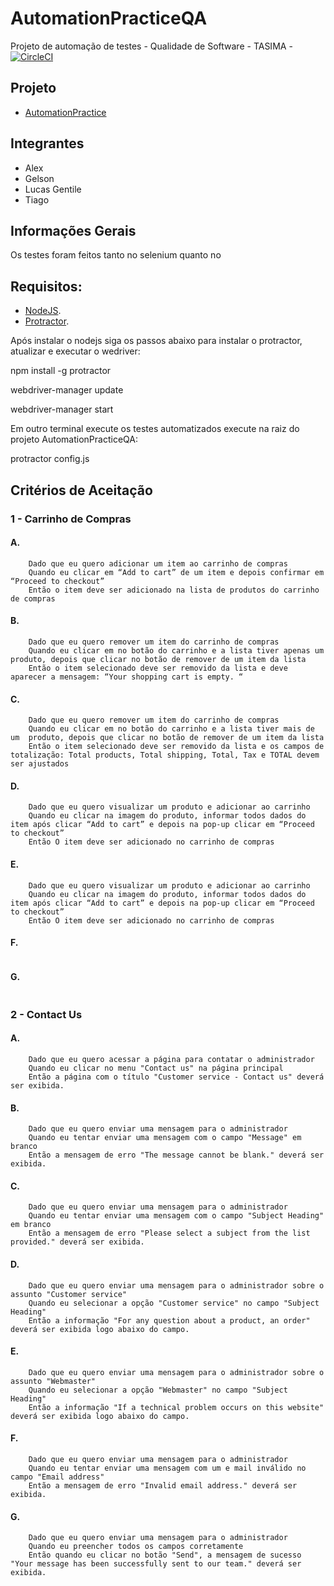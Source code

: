 # AutomationPracticeQA

Projeto de automação de testes - Qualidade de Software - TASIMA - [![CircleCI](https://circleci.com/gh/tasima-uniritter/AutomationPracticeQA.svg?style=svg)](https://circleci.com/gh/tasima-uniritter/AutomationPracticeQA)

## Projeto

* [AutomationPractice](http://automationpractice.com/index.php)

## Integrantes

* Alex
* Gelson
* Lucas Gentile
* Tiago

## Informações Gerais
Os testes foram feitos tanto no selenium quanto no 

## Requisitos:
* [NodeJS](https://https://www.notejs.org).
* [Protractor](https://http://www.protractortest.org).

Após instalar o nodejs siga os passos abaixo para instalar o protractor, atualizar e executar o wedriver:

npm install -g protractor

webdriver-manager update

webdriver-manager start

Em outro terminal execute os testes automatizados execute na raiz do projeto AutomationPracticeQA:

protractor config.js

## Critérios de Aceitação

### 1 - Carrinho de Compras

#### A.
```
    Dado que eu quero adicionar um item ao carrinho de compras
    Quando eu clicar em “Add to cart” de um item e depois confirmar em “Proceed to checkout”
    Então o item deve ser adicionado na lista de produtos do carrinho de compras
```

#### B.
```
    Dado que eu quero remover um item do carrinho de compras
    Quando eu clicar em no botão do carrinho e a lista tiver apenas um produto, depois que clicar no botão de remover de um item da lista
    Então o item selecionado deve ser removido da lista e deve aparecer a mensagem: “Your shopping cart is empty. “
```

#### C.
```    
    Dado que eu quero remover um item do carrinho de compras
    Quando eu clicar em no botão do carrinho e a lista tiver mais de um  produto, depois que clicar no botão de remover de um item da lista
    Então o item selecionado deve ser removido da lista e os campos de totalização: Total products, Total shipping, Total, Tax e TOTAL devem ser ajustados
```

#### D.
```	 
    Dado que eu quero visualizar um produto e adicionar ao carrinho
    Quando eu clicar na imagem do produto, informar todos dados do item após clicar “Add to cart” e depois na pop-up clicar em “Proceed to checkout”
    Então O item deve ser adicionado no carrinho de compras
```

#### E.
```
    Dado que eu quero visualizar um produto e adicionar ao carrinho
    Quando eu clicar na imagem do produto, informar todos dados do item após clicar “Add to cart” e depois na pop-up clicar em “Proceed to checkout”
    Então O item deve ser adicionado no carrinho de compras
```

#### F.

``` 
```

#### G.

``` 
```

### 2 - Contact Us

#### A.
```
    Dado que eu quero acessar a página para contatar o administrador
    Quando eu clicar no menu "Contact us" na página principal
    Então a página com o título "Customer service - Contact us" deverá ser exibida.
```
#### B.
```
    Dado que eu quero enviar uma mensagem para o administrador
    Quando eu tentar enviar uma mensagem com o campo "Message" em branco
    Então a mensagem de erro "The message cannot be blank." deverá ser exibida.
```
#### C.
```
    Dado que eu quero enviar uma mensagem para o administrador
    Quando eu tentar enviar uma mensagem com o campo "Subject Heading" em branco
    Então a mensagem de erro "Please select a subject from the list provided." deverá ser exibida.
```
#### D.
```
    Dado que eu quero enviar uma mensagem para o administrador sobre o assunto "Customer service"
    Quando eu selecionar a opção "Customer service" no campo "Subject Heading"
    Então a informação "For any question about a product, an order" deverá ser exibida logo abaixo do campo.
```
#### E.
```
    Dado que eu quero enviar uma mensagem para o administrador sobre o assunto "Webmaster"
    Quando eu selecionar a opção "Webmaster" no campo "Subject Heading"
    Então a informação "If a technical problem occurs on this website" deverá ser exibida logo abaixo do campo.
```
#### F.
```
    Dado que eu quero enviar uma mensagem para o administrador
    Quando eu tentar enviar uma mensagem com um e mail inválido no campo "Email address"
    Então a mensagem de erro "Invalid email address." deverá ser exibida.
```
#### G.
```
    Dado que eu quero enviar uma mensagem para o administrador
    Quando eu preencher todos os campos corretamente
    Então quando eu clicar no botão "Send", a mensagem de sucesso "Your message has been successfully sent to our team." deverá ser exibida.
```
